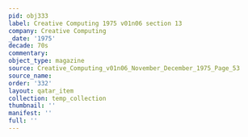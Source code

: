 ```yaml
---
pid: obj333
label: Creative Computing 1975 v01n06 section 13
company: Creative Computing
_date: '1975'
decade: 70s
commentary: 
object_type: magazine
source: Creative_Computing_v01n06_November_December_1975_Page_53
source_name: 
order: '332'
layout: qatar_item
collection: temp_collection
thumbnail: ''
manifest: ''
full: ''
---
```

